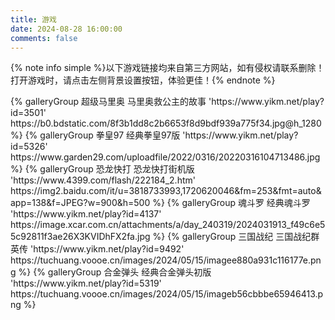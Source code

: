 ```yaml
---
title: 游戏
date: 2024-08-28 16:00:00
comments: false
---
```


{% note info simple %}以下游戏链接均来自第三方网站，如有侵权请联系删除！打开游戏时，请点击左侧背景设置按钮，体验更佳！{% endnote %}

<div class="gallery-group-main">
{% galleryGroup 超级马里奥 马里奥救公主的故事 'https://www.yikm.net/play?id=3501' https://b0.bdstatic.com/8f3b1dd8c2b6653f8d9bdf939a775f34.jpg@h_1280 %}
{% galleryGroup 拳皇97 经典拳皇97版 'https://www.yikm.net/play?id=5326' https://www.garden29.com/uploadfile/2022/0316/20220316104713486.jpg %}
{% galleryGroup 恐龙快打 恐龙快打街机版 'https://www.4399.com/flash/222184_2.htm' https://img2.baidu.com/it/u=3818733993,1720620046&fm=253&fmt=auto&app=138&f=JPEG?w=900&h=500 %}
{% galleryGroup 魂斗罗 经典魂斗罗 'https://www.yikm.net/play?id=4137' https://image.xcar.com.cn/attachments/a/day_240319/2024031913_f49c6e55c92811f3ae26X3KVIDhFX2fa.jpg %}
{% galleryGroup 三国战纪 三国战纪群英传 'https://www.yikm.net/play?id=9492' https://tuchuang.voooe.cn/images/2024/05/15/imagee880a931c116177e.png %}
{% galleryGroup 合金弹头 经典合金弹头初版 'https://www.yikm.net/play?id=5319' https://tuchuang.voooe.cn/images/2024/05/15/imageb56cbbbe65946413.png %}
</div>
